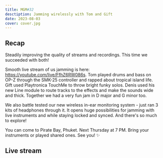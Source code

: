 ```yaml
---
title: MGM#32
desctiption: Jamming wirelessly with Tom and Gift
date: 2023-08-03
cover: cover.jpg
---
```


## Recap

<youtube-embed video="bmqkKybcH2o" />

Steadily improving the quality of streams and recordings. This time we succeeded with both!

Smooth live stream of us jamming is here: https://youtube.com/live/FfhZ6RW086s. Tom played drums and bass on OP-Z through the SMK-25 controller and rapped about tropical island life. Gift used Playtronica TouchMe to throw bright funky solos. Denis used his new Line module to route tracks to the effects and make the sounds wide and thick. Together we had a very fun jam in D major and G minor too.

We also battle tested our new wireless in-ear monitoring system - just ran 3 kits of headphones through it. It opens huge possibilities for jamming with live instruments and while staying locked and synced. And there's so much to explore!

You can come to Pirate Bay, Phuket. Next Thursday at 7 PM. Bring your instruments or played shared ones. See you! ✨

## Live stream

<youtube-embed video="FfhZ6RW086s" />
